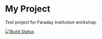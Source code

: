 # My Project

Test project for Faraday Institution workshop.

[![Build Status](https://travis-ci.org/rtimms/testing-workshop.svg?branch=master)](https://travis-ci.org/rtimms/testing-workshop)
